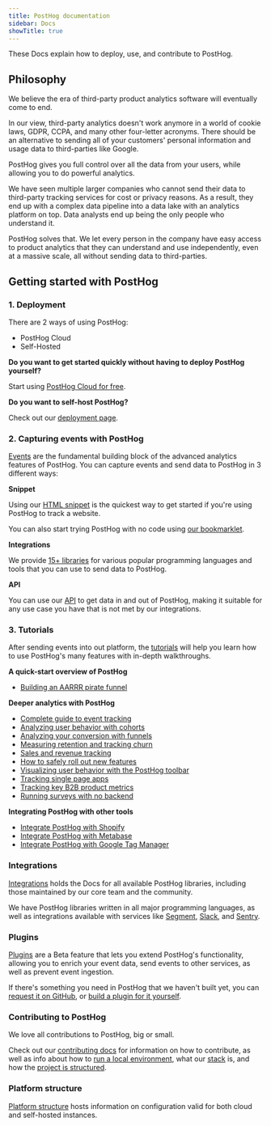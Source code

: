 ```yaml
---
title: PostHog documentation
sidebar: Docs
showTitle: true
---
```


These Docs explain how to deploy, use, and contribute to PostHog.

## Philosophy

We believe the era of third-party product analytics software will eventually come to end.

In our view, third-party analytics doesn't work anymore in a world of cookie laws, GDPR, CCPA, and many other four-letter acronyms. There should be an alternative to sending all of your customers' personal information and usage data to third-parties like Google.

PostHog gives you full control over all the data from your users, while allowing you to do powerful analytics.

We have seen multiple larger companies who cannot send their data to third-party tracking services for cost or privacy reasons. As a result, they end up with a complex data pipeline into a data lake with an analytics platform on top. Data analysts end up being the only people who understand it.

PostHog solves that. We let every person in the company have easy access to product analytics that they can understand and use independently, even at a massive scale, all without sending data to third-parties.

## Getting started with PostHog

### 1. Deployment

There are 2 ways of using PostHog:

* PostHog Cloud
* Self-Hosted

**Do you want to get started quickly without having to deploy PostHog yourself?**

Start using [PostHog Cloud for free](https://app.posthog.com).

**Do you want to self-host PostHog?**

Check out our [deployment page](/docs/self-host/overview#deploy).

### 2. Capturing events with PostHog

[Events](/docs/user-guides/events) are the fundamental building block of the advanced analytics features of PostHog.  You can capture events and send data to PostHog in 3 different ways:

**Snippet**

Using our [HTML snippet](/docs/integrate/client/snippet-installation) is the quickest way to get started if you're using PostHog to track a website. 

You can also start trying PostHog with no code using [our bookmarklet](/docs/integrate/client/snippet-installation#get-started-with-no-code).

**Integrations**

We provide [15+ libraries](/docs/integrate/overview) for various popular programming languages and tools that you can use to send data to PostHog. 

**API**

You can use our [API](/docs/api/overview) to get data in and out of PostHog, making it suitable for any use case you have that is not met by our integrations. 

### 3. Tutorials

After sending events into out platform, the [tutorials](/docs/tutorials) will help you learn how to use PostHog's many features with in-depth walkthroughs. 

**A quick-start overview of PostHog**
- [Building an AARRR pirate funnel](/docs/tutorials/aarrr-how-to-build-pirate-funnel-posthog-with-posthog)

**Deeper analytics with PostHog**

- [Complete guide to event tracking](/docs/tutorials/actions)
- [Analyzing user behavior with cohorts](/docs/tutorials/cohorts)
- [Analyzing your conversion with funnels](/docs/tutorials/funnels)
- [Measuring retention and tracking churn](/docs/tutorials/retention)
- [Sales and revenue tracking](/docs/tutorials/revenue)
- [How to safely roll out new features](/docs/tutorials/feature-flags)
- [Visualizing user behavior with the PostHog toolbar](/docs/tutorials/toolbar)
- [Tracking single page apps](/docs/tutorials/spa)
- [Tracking key B2B product metrics](/docs/tutorials/b2b)
- [Running surveys with no backend](/docs/tutorials/survey)

**Integrating PostHog with other tools**

- [Integrate PostHog with Shopify](/docs/integrate/third-party/shopify) 
- [Integrate PostHog with Metabase](/docs/integrate/third-party/metabase) 
- [Integrate PostHog with Google Tag Manager](/docs/integrate/third-party/google-tag-manager) 

### Integrations

[Integrations](/docs/integrate/overview) holds the Docs for all available PostHog libraries, including those maintained by our core team and the community.

We have PostHog libraries written in all major programming languages, as well as integrations available with services like [Segment](/docs/integrate/third-party/segment), [Slack](/docs/integrate/webhooks/slack), and [Sentry](/docs/integrate/third-party/sentry).

### Plugins

[Plugins](/docs/plugins/overview) are a Beta feature that lets you extend PostHog's functionality, allowing you to enrich your event data, send events to other services, as well as prevent event ingestion.  

If there's something you need in PostHog that we haven't built yet, you can [request it on GitHub](https://github.com/PostHog/posthog/issues/new?labels=enhancement&template=feature_request.md), or [build a plugin for it yourself](/docs/plugins/build).

### Contributing to PostHog

We love all contributions to PostHog, big or small.

Check out our [contributing docs](/docs/contributing) for information on how to contribute, as well as info about how to [run a local environment](/docs/contribute/developing-locally), what our [stack](/docs/contribute/stack) is, and how the [project is structured](/docs/contribute/project-structure).

### Platform structure

[Platform structure](/docs/user-guides/application-settings) hosts information on configuration valid for both cloud and self-hosted instances.
